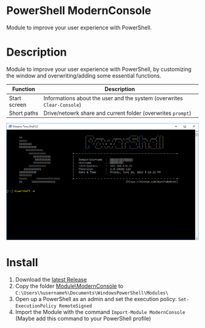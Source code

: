 # PowerShell ModernConsole

Module to improve your user experience with PowerShell.

# Description

Module to improve your user experience with PowerShell, by customizing the window and overwriting/adding some essential functions. 

| Function | Description |
| --- | --- |
| Start screen | Informations about the user and the system (overwrites `Clear-Console`) |
| Short paths | Drive/netowrk share and current folder (overwrites `prompt`) |

![Screenshot](/Documentation/Images/ModernConsole.png?raw=true)

# Install

1. Download the [latest Release](https://github.com/BornToBeRoot/PowerShell_ModernConsole/releases/latest) 
2. Copy the folder [Module\ModernConsole](Module/ModernConsole) to `C:\Users\%username%\Documents\WindowsPowerShell\Modules\`
3. Open up a PowerShell as an admin and set the execution policy: `Set-ExecutionPolicy RemoteSigned`
4. Import the Module with the command `Import-Module ModernConsole` (Maybe add this command to your PowerShell profile)

